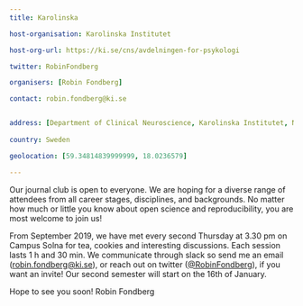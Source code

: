 ```yaml
---
title: Karolinska 

host-organisation: Karolinska Institutet

host-org-url: https://ki.se/cns/avdelningen-for-psykologi 

twitter: RobinFondberg

organisers: [Robin Fondberg] 

contact: robin.fondberg@ki.se 


address: [Department of Clinical Neuroscience, Karolinska Institutet, Nobels väg 9, 171 77, Solna]
 
country: Sweden

geolocation: [59.34814839999999, 18.0236579]

---
```

Our journal club is open to everyone. We are hoping for a diverse range of attendees from all career stages, disciplines, and backgrounds. No matter how much or little you know about open science and reproducibility, you are most welcome to join us!

From September 2019, we have met every second Thursday at 3.30 pm on Campus Solna for tea, cookies and interesting discussions. Each session lasts 1 h and 30 min. We communicate through slack so send me an email ([robin.fondberg@ki.se](mailto:robin.fondberg@ki.se)), or reach out on twitter ([@RobinFondberg](https://twitter.com/RobinFondberg)), if you want an invite! Our second semester will start on the 16th of January. 

Hope to see you soon!
Robin Fondberg
